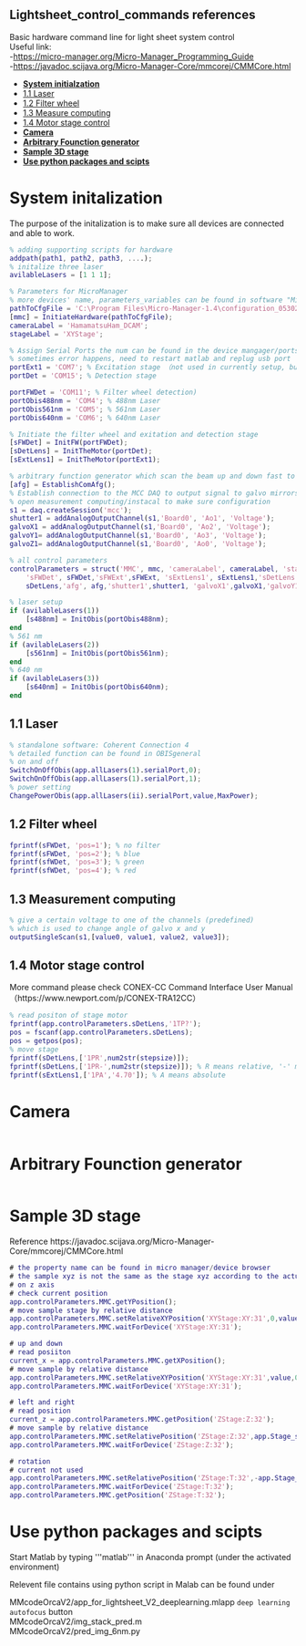 ## Lightsheet_control_commands references
Basic hardware command line for light sheet system control   
Useful link:  
-https://micro-manager.org/Micro-Manager_Programming_Guide  
-https://javadoc.scijava.org/Micro-Manager-Core/mmcorej/CMMCore.html
* [**System initialzation**](#1)
 * [1.1 Laser](#1.1)
 * [1.2 Filter wheel](#1.2)
 * [1.3 Measure computing](#1.3)
 * [1.4 Motor stage control](#1.4)
* [**Camera**](#2)
* [**Arbitrary Founction generator**](#3)
* [**Sample 3D stage**](#4)
* [**Use python packages and scipts**](#5)

  
<h1 id='1'>System initalization</h1>  
The purpose of the initalization is to make sure all devices are connected and able to work.

```Matlab
% adding supporting scripts for hardware
addpath(path1, path2, path3, ....);
% initalize three laser
avilableLasers = [1 1 1];

% Parameters for MicroManager
% more devices' name, parameters_variables can be found in software "Micro-Manager-1.4" under tools/device property browser
pathToCfgFile = 'C:\Program Files\Micro-Manager-1.4\configuration_05302019.cfg';
[mmc] = InitiateHardware(pathToCfgFile); 
cameraLabel = 'HamamatsuHam_DCAM';
stageLabel = 'XYStage';

% Assign Serial Ports the num can be found in the device mangager/ports
% sometimes error happens, need to restart matlab and replug usb port
portExt1 = 'COM7'; % Excitation stage （not used in currently setup, but can be added in need）
portDet = 'COM15'; % Detection stage

portFWDet = 'COM11'; % Filter wheel detection)
portObis488nm = 'COM4'; % 488nm Laser
portObis561nm = 'COM5'; % 561nm Laser
portObis640nm = 'COM6'; % 640nm Laser

% Initiate the filter wheel and exitation and detection stage
[sFWDet] = InitFW(portFWDet);
[sDetLens] = InitTheMotor(portDet); 
[sExtLens1] = InitTheMotor(portExt1);

% arbitrary function generator which scan the beam up and down fast to form light-sheet and also rotate light-sheet
[afg] = EstablishComAfg();
% Establish connection to the MCC DAQ to output signal to galvo mirrors (make sure channels are correct)
% open measurement computing/instacal to make sure configuration
s1 = daq.createSession('mcc');
shutter1 = addAnalogOutputChannel(s1,'Board0', 'Ao1', 'Voltage');
galvoX1 = addAnalogOutputChannel(s1,'Board0', 'Ao2', 'Voltage');
galvoY1= addAnalogOutputChannel(s1,'Board0', 'Ao3', 'Voltage');
galvoZ1= addAnalogOutputChannel(s1,'Board0', 'Ao0', 'Voltage');

% all control parameters
controlParameters = struct('MMC', mmc, 'cameraLabel', cameraLabel, 'stageLabel', stageLabel, ...
    'sFWDet', sFWDet,'sFWExt',sFWExt, 'sExtLens1', sExtLens1,'sDetLens',...
    sDetLens,'afg', afg,'shutter1',shutter1, 'galvoX1',galvoX1,'galvoY1',galvoY1,'s1',s1);

% laser setup
if (avilableLasers(1))
    [s488nm] = InitObis(portObis488nm);    
end
% 561 nm 
if (avilableLasers(2))
    [s561nm] = InitObis(portObis561nm);    
end
% 640 nm
if (avilableLasers(3))
    [s640nm] = InitObis(portObis640nm);    
end
```

<h2 id='1.1'>1.1 Laser</h2>

```Matlab
% standalone software: Coherent Connection 4 
% detailed function can be found in OBISgeneral
% on and off
SwitchOnOffObis(app.allLasers(1).serialPort,0);
SwitchOnOffObis(app.allLasers(1).serialPort,1);
% power setting
ChangePowerObis(app.allLasers(ii).serialPort,value,MaxPower);
```
<h2 id='1.2'>1.2 Filter wheel</h2>

```Matlab
fprintf(sFWDet, 'pos=1'); % no filter
fprintf(sFWDet, 'pos=2'); % blue
fprintf(sfWDet, 'pos=3'); % green
fprintf(sfWDet, 'pos=4'); % red
```
<h2 id='1.3'>1.3 Measurement computing</h2>

```Matlab
% give a certain voltage to one of the channels (predefined)
% which is used to change angle of galvo x and y
outputSingleScan(s1,[value0, value1, value2, value3]);
```
<h2 id='1.4'>1.4 Motor stage control</h2>  
More command please check CONEX-CC Command Interface User Manual （https://www.newport.com/p/CONEX-TRA12CC）

```Matlab
% read positon of stage motor
fprintf(app.controlParameters.sDetLens,'1TP?');
pos = fscanf(app.controlParameters.sDetLens);
pos = getpos(pos);
% move stage
fprintf(sDetLens,['1PR',num2str(stepsize)]);
fprintf(sDetLens,['1PR-',num2str(stepsize)]); % R means relative, '-' means another direction
fprintf(sExtLens1,['1PA','4.70']); % A means absolute
```
<h1 id='2'> Camera</h1>  

```Matlab

```

<h1 id='3'>Arbitrary Founction generator</h1>  

```Matlab

```

<h1 id='4'>Sample 3D stage</h1>  
Reference https://javadoc.scijava.org/Micro-Manager-Core/mmcorej/CMMCore.html  

```Matlab
# the property name can be found in micro manager/device browser
# the sample xyz is not the same as the stage xyz according to the actual placement we make in the system
# on z axis
# check current position 
app.controlParameters.MMC.getYPosition();
# move sample stage by relative distance
app.controlParameters.MMC.setRelativeXYPosition('XYStage:XY:31',0,value);
app.controlParameters.MMC.waitForDevice('XYStage:XY:31');

# up and down
# read posiiton
current_x = app.controlParameters.MMC.getXPosition();
# move sample by relative distance
app.controlParameters.MMC.setRelativeXYPosition('XYStage:XY:31',value,0);
app.controlParameters.MMC.waitForDevice('XYStage:XY:31');

# left and right
# read position
current_z = app.controlParameters.MMC.getPosition('ZStage:Z:32');
# move sample by relative distance
app.controlParameters.MMC.setRelativePosition('ZStage:Z:32',app.Stage_step_Z);
app.controlParameters.MMC.waitForDevice('ZStage:Z:32');

# rotation
# current not used
app.controlParameters.MMC.setRelativePosition('ZStage:T:32',-app.Stage_step_T);
app.controlParameters.MMC.waitForDevice('ZStage:T:32');
app.controlParameters.MMC.getPosition('ZStage:T:32');

```


<h1 id='5'>Use python packages and scipts</h1>  
Start Matlab by typing '''matlab''' in Anaconda prompt (under the activated environment)   

Relevent file contains using python script in Malab can be found under  

MMcodeOrcaV2/app_for_lightsheet_V2_deeplearning.mlapp ```deep learning autofocus``` button  
MMcodeOrcaV2/img_stack_pred.m  
MMcodeOrcaV2/pred_img_6nm.py  



